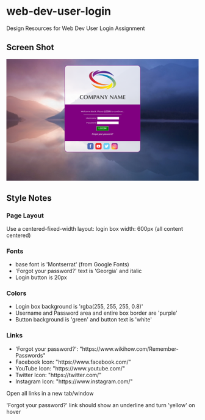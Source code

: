 # web-dev-user-login
Design Resources for Web Dev User Login Assignment

<h2>Screen Shot</h2>
<img src="images/user-login-screenshot.png">


<h2>Style Notes</h2>
<h3>Page Layout</h3>
<p>Use a centered-fixed-width layout: login box width: 600px (all content centered)</p>

<h3>Fonts</h3>
<ul>
  <li>base font is 'Montserrat' (from Google Fonts)</li>
  <li>'Forgot your password?' text is 'Georgia' and italic</li>
  <li>Login button is 20px</li>
</ul>

<h3>Colors</h3>
<ul>
  <li>Login box background is 'rgba(255, 255, 255, 0.8)'</li>
  <li>Username and Password area and entire box border are 'purple'</li>
  <li>Button background is 'green' and button text is 'white'</li>
</ul>

<h3>Links</h3>
<ul>
  <li>'Forgot your password?': "https://www.wikihow.com/Remember-Passwords"</li>
  <li>Facebook Icon: "https://www.facebook.com/"</li>
  <li>YouTube Icon: "https://www.youtube.com/"</li>
  <li>Twitter Icon: "https://twitter.com/"</li>
  <li>Instagram Icon: "https://www.instagram.com/"</li>
</ul>
<p>Open all links in a new tab/window</p>
<p>'Forgot your password?' link should show an underline and turn 'yellow' on hover</p>
